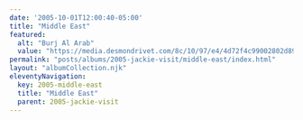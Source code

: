 ```yaml
---
date: '2005-10-01T12:00:40-05:00'
title: "Middle East"
featured:
  alt: "Burj Al Arab"
  value: "https://media.desmondrivet.com/8c/10/97/e4/4d72f4c99002802d899d4c1581b8b19fd7ff7822598c1d3cf602a430.jpg"
permalink: "posts/albums/2005-jackie-visit/middle-east/index.html"
layout: "albumCollection.njk"
eleventyNavigation:
  key: 2005-middle-east
  title: "Middle East"
  parent: 2005-jackie-visit
---
```

